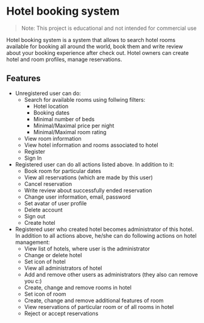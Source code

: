 # Hotel booking system
> Note: This project is educational and not intended for commercial use

Hotel booking system is a system that allows to search 
hotel rooms available for booking all around the world, book them
and write review about your booking experience after check out. 
Hotel owners can create hotel and room profiles, manage reservations.
## Features
* Unregistered user can do:
  * Search for available rooms using follwing filters:
    * Hotel location
    * Booking dates
    * Minimal number of beds
    * Minimal/Maximal price per night
    * Minimal/Maximal room rating
  * View room information
  * View hotel information and rooms associated to hotel
  * Register
  * Sign In
* Registered user can do all actions listed above. In addition to it:
  * Book room for particular dates
  * View all reservations (which are made by this user)
  * Cancel reservation
  * Write review about successfully ended reservation
  * Change user information, email, password
  * Set avatar of user profile
  * Delete account
  * Sign out
  * Create hotel
* Registered user who created hotel becomes administrator of this hotel. In addition to all actions above, he/she can do following actions on hotel management:
  * View list of hotels, where user is the administrator
  * Change or delete hotel
  * Set icon of hotel
  * View all administrators of hotel
  * Add and remove other users as administrators (they also can remove you c:)
  * Create, change and remove rooms in hotel
  * Set icon of room
  * Create, change and remove additional features of room
  * View reservations of particular room or of all rooms in hotel
  * Reject or accept reservations